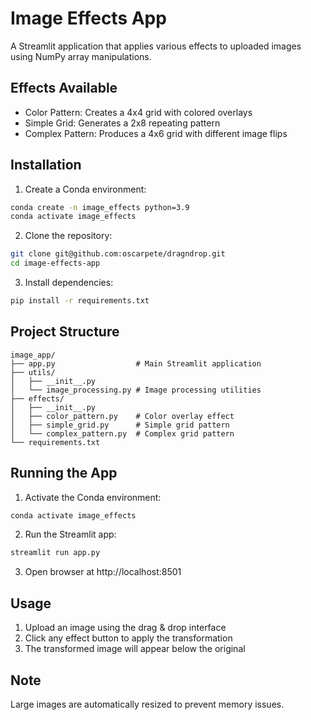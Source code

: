 # Image Effects App

A Streamlit application that applies various effects to uploaded images using NumPy array manipulations.

## Effects Available
- Color Pattern: Creates a 4x4 grid with colored overlays
- Simple Grid: Generates a 2x8 repeating pattern
- Complex Pattern: Produces a 4x6 grid with different image flips

## Installation

1. Create a Conda environment:
```bash
conda create -n image_effects python=3.9
conda activate image_effects
```

2. Clone the repository:
```bash
git clone git@github.com:oscarpete/dragndrop.git
cd image-effects-app
```

3. Install dependencies:
```bash
pip install -r requirements.txt
```

## Project Structure
```
image_app/
├── app.py                  # Main Streamlit application
├── utils/
│   ├── __init__.py
│   └── image_processing.py # Image processing utilities
├── effects/
│   ├── __init__.py
│   ├── color_pattern.py    # Color overlay effect
│   ├── simple_grid.py      # Simple grid pattern
│   └── complex_pattern.py  # Complex grid pattern
└── requirements.txt
```

## Running the App

1. Activate the Conda environment:
```bash
conda activate image_effects
```

2. Run the Streamlit app:
```bash
streamlit run app.py
```

3. Open browser at http://localhost:8501

## Usage
1. Upload an image using the drag & drop interface
2. Click any effect button to apply the transformation
3. The transformed image will appear below the original

## Note
Large images are automatically resized to prevent memory issues.

